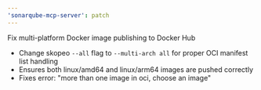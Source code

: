 ```yaml
---
'sonarqube-mcp-server': patch
---
```


Fix multi-platform Docker image publishing to Docker Hub

- Change skopeo `--all` flag to `--multi-arch all` for proper OCI manifest list handling
- Ensures both linux/amd64 and linux/arm64 images are pushed correctly
- Fixes error: "more than one image in oci, choose an image"
